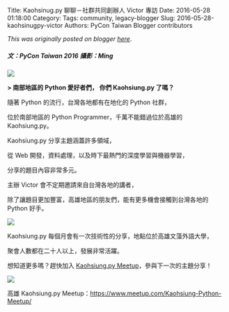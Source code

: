 Title: Kaohsinug.py 聊聊－社群共同創辦人 Victor 專訪
Date: 2016-05-28 01:18:00
Category:
Tags: community, legacy-blogger
Slug: 2016-05-28-kaohsinugpy-victor
Authors: PyCon Taiwan Blogger contributors

*This was originally posted on blogger [here](https://pycontw.blogspot.com/2016/05/kaohsinugpy-victor.html)*.

<!--more-->

##### 文：PyCon Taiwan 2016  攝影：Ming


![](https://2.bp.blogspot.com/-0FdT0bxBggg/V0h6JqCpDTI/AAAAAAAAD2E/T-SpugiNtlss00Uzh7YxPHV2VVtljWE4gCLcB/s1600/kaohsiung.jpg)

**> 南部地區的 Python 愛好者們， 你們 Kaohsiung.py 了嗎？**


隨著 Python 的流行，台灣各地都有在地化的 Python 社群，  

位於南部地區的 Python Programmer，千萬不能錯過位於高雄的 Kaohsiung.py。  

Kaohsiung.py 分享主題涵蓋許多領域，  

從 Web 開發，資料處理，以及時下最熱門的深度學習與機器學習，  

分享的題目內容非常多元。


主辦 Victor 會不定期邀請來自台灣各地的講者，  

除了讓題目更加豐富，高雄地區的朋友們，能有更多機會接觸到台灣各地的 Python 好手。

![](https://2.bp.blogspot.com/-FVBoqlXKWIU/V0h9HRQREwI/AAAAAAAAD2c/wPo2amXR2gkEsvpaLGD9A1sO_We7stEFACLcB/s1600/kaohsiung2.jpg)

Kaohsiung.py 每個月會有一次技術性的分享，地點位於高雄文藻外語大學，  

聚會人數都在二十人以上，發展非常活躍。


想知道更多嗎？趕快加入 [Kaohsiung.py Meetup](https://www.meetup.com/Kaohsiung-Python-Meetup/)，參與下一次的主題分享！


[![](https://3.bp.blogspot.com/-SgheYvaquyE/V0h7WwMAUiI/AAAAAAAAD2Q/jR9RHtyD-4Q2bbBfS_KcMGutOxhK3Ln8QCLcB/s1600/Kaohsiung%2BPython%2BMeetup.png)](https://www.meetup.com/Kaohsiung-Python-Meetup/)


高雄 Kaohsiung.py Meetup：<https://www.meetup.com/Kaohsiung-Python-Meetup/>
